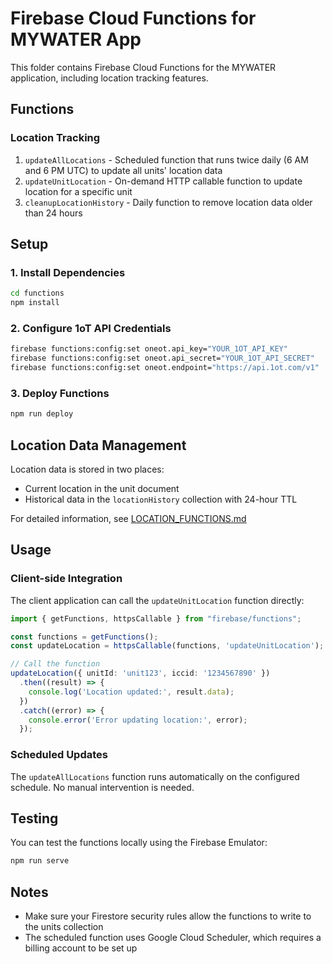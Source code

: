
# Firebase Cloud Functions for MYWATER App

This folder contains Firebase Cloud Functions for the MYWATER application, including location tracking features.

## Functions

### Location Tracking
1. `updateAllLocations` - Scheduled function that runs twice daily (6 AM and 6 PM UTC) to update all units' location data
2. `updateUnitLocation` - On-demand HTTP callable function to update location for a specific unit
3. `cleanupLocationHistory` - Daily function to remove location data older than 24 hours

## Setup

### 1. Install Dependencies

```bash
cd functions
npm install
```

### 2. Configure 1oT API Credentials

```bash
firebase functions:config:set oneot.api_key="YOUR_1OT_API_KEY"
firebase functions:config:set oneot.api_secret="YOUR_1OT_API_SECRET"
firebase functions:config:set oneot.endpoint="https://api.1ot.com/v1"
```

### 3. Deploy Functions

```bash
npm run deploy
```

## Location Data Management

Location data is stored in two places:
- Current location in the unit document
- Historical data in the `locationHistory` collection with 24-hour TTL

For detailed information, see [LOCATION_FUNCTIONS.md](./LOCATION_FUNCTIONS.md)

## Usage

### Client-side Integration

The client application can call the `updateUnitLocation` function directly:

```typescript
import { getFunctions, httpsCallable } from "firebase/functions";

const functions = getFunctions();
const updateLocation = httpsCallable(functions, 'updateUnitLocation');

// Call the function
updateLocation({ unitId: 'unit123', iccid: '1234567890' })
  .then((result) => {
    console.log('Location updated:', result.data);
  })
  .catch((error) => {
    console.error('Error updating location:', error);
  });
```

### Scheduled Updates

The `updateAllLocations` function runs automatically on the configured schedule. No manual intervention is needed.

## Testing

You can test the functions locally using the Firebase Emulator:

```bash
npm run serve
```

## Notes

- Make sure your Firestore security rules allow the functions to write to the units collection
- The scheduled function uses Google Cloud Scheduler, which requires a billing account to be set up

